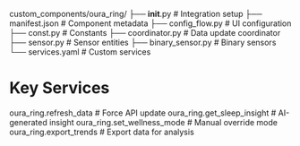 custom_components/oura_ring/
├── __init__.py          # Integration setup
├── manifest.json        # Component metadata
├── config_flow.py       # UI configuration
├── const.py            # Constants
├── coordinator.py      # Data update coordinator
├── sensor.py           # Sensor entities
├── binary_sensor.py    # Binary sensors
└── services.yaml       # Custom services

# Key Services
oura_ring.refresh_data      # Force API update
oura_ring.get_sleep_insight # AI-generated insight
oura_ring.set_wellness_mode # Manual override mode
oura_ring.export_trends     # Export data for analysis